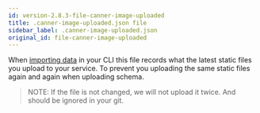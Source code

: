 ```yaml
---
id: version-2.8.3-file-canner-image-uploaded
title: .canner-image-uploaded.json file
sidebar_label: .canner-image-uploaded.json
original_id: file-canner-image-uploaded
---
```


When [importing data](cli-import-data.md) in your CLI this file records what the latest static files you upload to your service. To prevent you uploading the same static files again and again when uploading schema.

> NOTE: If the file is not changed, we will not upload it twice. And should be ignored in your git.
